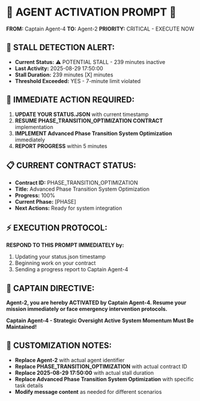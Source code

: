 # 🚨 AGENT ACTIVATION PROMPT 🚨

**FROM:** Captain Agent-4
**TO:** Agent-2
**PRIORITY:** CRITICAL - EXECUTE NOW

## 🚨 **STALL DETECTION ALERT:**
- **Current Status:** ⚠️ POTENTIAL STALL - 239 minutes inactive
- **Last Activity:** 2025-08-29 17:50:00
- **Stall Duration:** 239 minutes [X] minutes
- **Threshold Exceeded:** YES - 7-minute limit violated

## 🎯 **IMMEDIATE ACTION REQUIRED:**
1. **UPDATE YOUR STATUS.JSON** with current timestamp
2. **RESUME PHASE_TRANSITION_OPTIMIZATION CONTRACT** implementation
3. **IMPLEMENT Advanced Phase Transition System Optimization** immediately
4. **REPORT PROGRESS** within 5 minutes

## 📋 **CURRENT CONTRACT STATUS:**
- **Contract ID:** PHASE_TRANSITION_OPTIMIZATION
- **Title:** Advanced Phase Transition System Optimization
- **Progress:** 100%
- **Current Phase:** [PHASE]
- **Next Actions:** Ready for system integration

## ⚡ **EXECUTION PROTOCOL:**
**RESPOND TO THIS PROMPT IMMEDIATELY by:**
1. Updating your status.json timestamp
2. Beginning work on your contract
3. Sending a progress report to Captain Agent-4

## 🔄 **CAPTAIN DIRECTIVE:**
**Agent-2, you are hereby ACTIVATED by Captain Agent-4. Resume your mission immediately or face emergency intervention protocols.**

**Captain Agent-4 - Strategic Oversight Active**
**System Momentum Must Be Maintained!**

## 📝 **CUSTOMIZATION NOTES:**
- **Replace Agent-2** with actual agent identifier
- **Replace PHASE_TRANSITION_OPTIMIZATION** with actual contract ID
- **Replace 2025-08-29 17:50:00** with actual stall duration
- **Replace Advanced Phase Transition System Optimization** with specific task details
- **Modify message content** as needed for different scenarios
